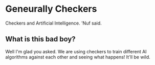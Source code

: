# Geneurally Checkers
Checkers and Artificial Intelligence. 'Nuf said.

## What is this bad boy?
Well I'm glad you asked. We are using checkers to train different AI algorithms against each other and seeing what happens! It'll be wild.
